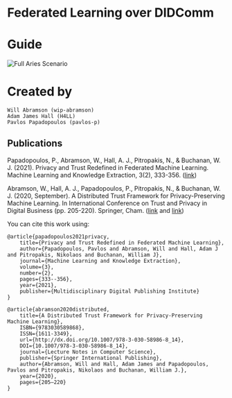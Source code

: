 # Federated Learning over DIDComm



# Guide

![Full Aries Scenario](figures/initialidea.png)



# Created by

    Will Abramson (wip-abramson)
    Adam James Hall (H4LL)
    Pavlos Papadopoulos (pavlos-p)

## Publications
Papadopoulos, P., Abramson, W., Hall, A. J., Pitropakis, N., & Buchanan, W. J. (2021). Privacy and Trust Redefined in Federated Machine Learning. Machine Learning and Knowledge Extraction, 3(2), 333-356. ([link](https://www.mdpi.com/2504-4990/3/2/17))

Abramson, W., Hall, A. J., Papadopoulos, P., Pitropakis, N., & Buchanan, W. J. (2020, September). A Distributed Trust Framework for Privacy-Preserving Machine Learning. In International Conference on Trust and Privacy in Digital Business (pp. 205-220). Springer, Cham. ([link](https://link.springer.com/chapter/10.1007/978-3-030-58986-8_14) and [link](https://arxiv.org/abs/2006.02456))

You can cite this work using:

    @article{papadopoulos2021privacy,
        title={Privacy and Trust Redefined in Federated Machine Learning},
        author={Papadopoulos, Pavlos and Abramson, Will and Hall, Adam J and Pitropakis, Nikolaos and Buchanan, William J},
        journal={Machine Learning and Knowledge Extraction},
        volume={3},
        number={2},
        pages={333--356},
        year={2021},
        publisher={Multidisciplinary Digital Publishing Institute}
    }

    @article{abramson2020distributed,
        title={A Distributed Trust Framework for Privacy-Preserving Machine Learning},
        ISBN={9783030589868},
        ISSN={1611-3349},
        url={http://dx.doi.org/10.1007/978-3-030-58986-8_14},
        DOI={10.1007/978-3-030-58986-8_14},
        journal={Lecture Notes in Computer Science},
        publisher={Springer International Publishing},
        author={Abramson, Will and Hall, Adam James and Papadopoulos, Pavlos and Pitropakis, Nikolaos and Buchanan, William J.},
        year={2020},
        pages={205–220}
    }

